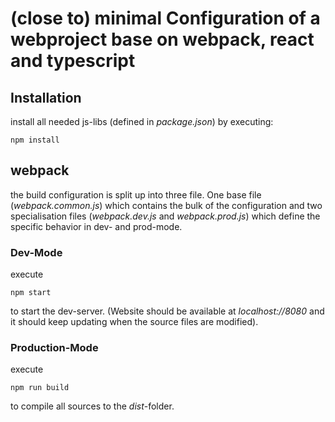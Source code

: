 # (close to) minimal Configuration of a webproject base on **webpack**, **react** and **typescript**

## **Installation**

install all needed js-libs (defined in *package.json*) by executing:

    npm install

## **webpack**

the build configuration is split up into three file.
One base file (*webpack.common.js*) which contains the bulk of the configuration and two specialisation files (*webpack.dev.js* and *webpack.prod.js*) which define the specific behavior in dev- and prod-mode.

### **Dev-Mode**

execute

    npm start

to start the dev-server. (Website should be available at *localhost://8080* and it should keep updating when the source files are modified).

### **Production-Mode**

execute

    npm run build

to compile all sources to the *dist*-folder.
